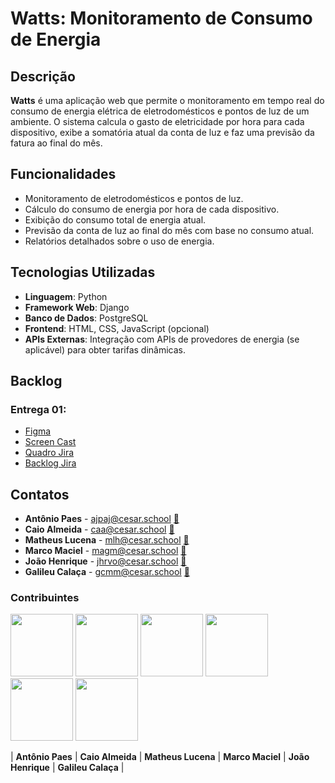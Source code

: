 # Watts: Monitoramento de Consumo de Energia

## Descrição

**Watts** é uma aplicação web que permite o monitoramento em tempo real do consumo de energia elétrica de eletrodomésticos e pontos de luz de um ambiente. O sistema calcula o gasto de eletricidade por hora para cada dispositivo, exibe a somatória atual da conta de luz e faz uma previsão da fatura ao final do mês.

## Funcionalidades

- Monitoramento de eletrodomésticos e pontos de luz.
- Cálculo do consumo de energia por hora de cada dispositivo.
- Exibição do consumo total de energia atual.
- Previsão da conta de luz ao final do mês com base no consumo atual.
- Relatórios detalhados sobre o uso de energia.

## Tecnologias Utilizadas

- **Linguagem**: Python
- **Framework Web**: Django
- **Banco de Dados**: PostgreSQL
- **Frontend**: HTML, CSS, JavaScript (opcional)
- **APIs Externas**: Integração com APIs de provedores de energia (se aplicável) para obter tarifas dinâmicas.


## Backlog

### Entrega 01:

- [Figma](https://www.figma.com/slides/UeRrQtq7oO5bvOHLTrm6hx/Untitled?node-id=2-153&t=VK88uxlsC3f43K0y-1)
- [Screen Cast](https://www.figma.com/slides/UeRrQtq7oO5bvOHLTrm6hx/Untitled?node-id=2-153&t=VK88uxlsC3f43K0y-1) 
- [Quadro Jira](https://watts-projeto-fds.atlassian.net/jira/software/projects/KAN/boards/1?atlOrigin=eyJpIjoiMjA4MjU4ZGQ3NmZiNDI4NmE2NjllZjk5NTNmYzk1ODgiLCJwIjoiaiJ9)
- [Backlog Jira](https://watts-projeto-fds.atlassian.net/jira/software/projects/KAN/boards/1/backlog?atlOrigin=eyJpIjoiYjA5NTgyMzMxNjQ0NDZmOGI2OTliNTRhZWVjMjllNjUiLCJwIjoiaiJ9)



## Contatos

- **Antônio Paes** - ajpaj@cesar.school <a href="mailto:ajpaj@cesar.school">📧</a>
- **Caio Almeida** - caa@cesar.school <a href="mailto:caa@cesar.school">📧</a>
- **Matheus Lucena** - mlh@cesar.school <a href="mailto:mlh@cesar.school">📧</a>
- **Marco Maciel** - magm@cesar.school <a href="mailto:magm@cesar.school">📧</a>
- **João Henrique** - jhrvo@cesar.school <a href="mailto:jhrvo@cesar.school">📧</a>
- **Galileu Calaça** - gcmm@cesar.school <a href="mailto:gcmm@cesar.school">📧</a>

### Contribuintes

<div>
    <a href="https://github.com/"><img src="https://github.com/AntonioPaess" width="100" height="100"></a>
    <a href="https://github.com/"><img src="https://github.com/images/icons/emoji/octocat.png" width="100" height="100"></a>
    <a href="https://github.com/"><img src="https://github.com/images/icons/emoji/octocat.png" width="100" height="100"></a>
    <a href="https://github.com/"><img src="https://github.com/images/icons/emoji/octocat.png" width="100" height="100"></a>
    <a href="https://github.com/"><img src="https://github.com/images/icons/emoji/octocat.png" width="100" height="100"></a>
    <a href="https://github.com/"><img src="https://github.com/images/icons/emoji/octocat.png" width="100" height="100"></a>
</div>

| **Antônio Paes** | **Caio Almeida** | **Matheus Lucena** | **Marco Maciel** | **João Henrique** | **Galileu Calaça** |


